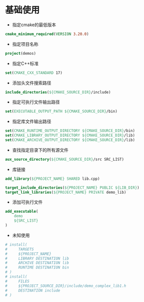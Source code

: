# 基础使用

+ 指定cmake的最低版本
```cmake
cmake_minimum_required(VERSION 3.20.0)
```

+ 指定项目名称
```cmake
project(demos)
```

+ 指定C++标准
```cmake
set(CMAKE_CXX_STANDARD 17)
```

+ 添加头文件搜索路径
```cmake
include_directories(${CMAKE_SOURCE_DIR}/include)
```

+ 指定可执行文件输出路径
```cmake
set(EXECUTABLE_OUTPUT_PATH ${CMAKE_SOURCE_DIR}/bin)
```

+ 指定库文件输出路径
```cmake
set(CMAKE_RUNTIME_OUTPUT_DIRECTORY ${CMAKE_SOURCE_DIR}/bin)
set(CMAKE_LIBRARY_OUTPUT_DIRECTORY ${CMAKE_SOURCE_DIR}/lib)
set(CMAKE_ARCHIVE_OUTPUT_DIRECTORY ${CMAKE_SOURCE_DIR}/lib)
```

+ 查找指定目录下的所有源文件
```cmake
aux_source_directory(${CMAKE_SOURCE_DIR}/src SRC_LIST)
```

+ 库链接
```cmake
add_library(${PROJECT_NAME} SHARED lib.cpp)

target_include_directories(${PROJECT_NAME} PUBLIC ${LIB_DIR})
target_link_libraries(${PROJECT_NAME} PRIVATE demo_lib)
```

+ 添加可执行文件
```cmake
add_executable(
    demo 
    ${SRC_LIST}
)
```

+ 未知使用
```cmake
# install(
#     TARGETS
#     ${PROJECT_NAME}
#     LIBRARY DESTINATION lib
#     ARCHIVE DESTINATION lib
#     RUNTIME DESTINATION bin
# )
# install(
#     FILES
#     ${PROJECT_SOURCE_DIR}/include/demo_complex_lib1.h
#     DESTINATION include
# )
```
